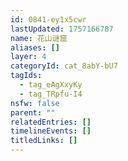 ```yaml
---
id: 0841-ey1x5cwr
lastUpdated: 1757166787
name: 花山谜窟
aliases: []
layer: 4
categoryId: cat_8abY-bU7
tagIds:
  - tag_eAgXxyKy
  - tag_TRpfu-I4
nsfw: false
parent: ""
relatedEntries: []
timelineEvents: []
titledLinks: []
---
```


